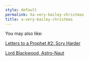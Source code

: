 ```yaml
---
style: default
permalink: Xa-very-bailey-christmas
title: a-very-bailey-christmas
---
```

You may also like:

[Letters to a Prophet #2: Scry Harder](http://scp-wiki.net/letters-to-a-prophet-2-scry-harder)

[Lord Blackwood, Astro-Naut](http://scp-wiki.net/lord-blackwood-astro-naut)
